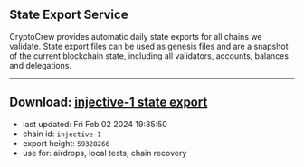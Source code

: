 ## State Export Service
CryptoCrew provides automatic daily state exports for all chains we validate. State export files can be used as genesis files and are a snapshot of the current blockchain state, including all validators, accounts, balances and delegations.

---
**Download: [injective-1 state export](https://dl.ccvalidators.com/SERVICE/injective/injective-1_export_59328266.json)**
---

- last updated: Fri Feb 02 2024 19:35:50
- chain id: `injective-1`
- export height: `59328266`
- use for: airdrops, local tests, chain recovery
